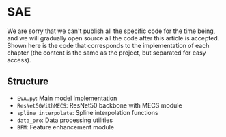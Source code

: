 # SAE

We are sorry that we can't publish all the specific code for the time being, and we will gradually open source all the code after this article is accepted. Shown here is the code that corresponds to the implementation of each chapter (the content is the same as the project, but separated for easy access).

## Structure
- `EVA.py`: Main model implementation
- `ResNet50WithMECS`: ResNet50 backbone with MECS module
- `spline_interpolate`: Spline interpolation functions
- `data_pro`: Data processing utilities
- `BFM`: Feature enhancement module
